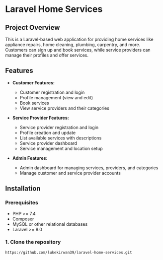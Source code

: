 # Laravel Home Services

## Project Overview

This is a Laravel-based web application for providing home services like appliance repairs, home cleaning, plumbing, carpentry, and more. Customers can sign up and book services, while service providers can manage their profiles and offer services.

## Features

- **Customer Features:**
    - Customer registration and login
    - Profile management (view and edit)
    - Book services
    - View service providers and their categories

- **Service Provider Features:**
    - Service provider registration and login
    - Profile creation and update
    - List available services with descriptions
    - Service provider dashboard
    - Service management and location setup

- **Admin Features:**
    - Admin dashboard for managing services, providers, and categories
    - Manage customer and service provider accounts

## Installation

### Prerequisites

- PHP >= 7.4
- Composer
- MySQL or other relational databases
- Laravel >= 8.0

### 1. Clone the repository

```bash
https://github.com/lukekirwan39/laravel-home-services.git
